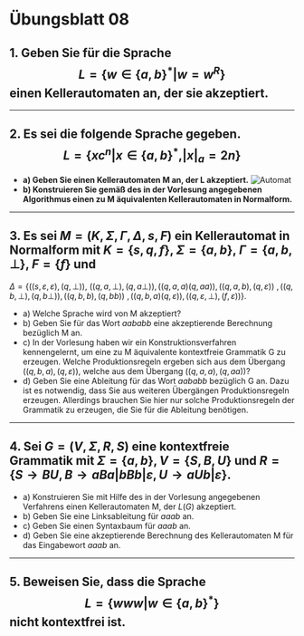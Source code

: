 # Übungsblatt 08
## 1. Geben Sie für die Sprache $$L=\{w\in \{a,b\}^* |w=w^R\}$$ einen Kellerautomaten an, der sie akzeptiert.

---

## 2. Es sei die folgende Sprache gegeben. $$L=\{xc^n| x\in \{a,b\}^* ,|x|_ a=2n\}$$
* **a) Geben Sie einen Kellerautomaten M an, der L akzeptiert.**
![Automat](Automat2a.png)
* **b) Konstruieren Sie gemäß des in der Vorlesung angegebenen Algorithmus einen zu M äquivalenten Kellerautomaten in Normalform.**

---

## 3. Es sei $M=(K,\Sigma ,\Gamma ,\Delta ,s,F)$  ein Kellerautomat in Normalform mit $K=\{s,q,f\}$, $\Sigma = \{a,b\}$, $\Gamma = \{a,b,\bot\}$, $F=\{f\}$  und
$\Delta = \{((s,\varepsilon,\varepsilon),(q,\bot)),$
  $((q,a,\bot),(q,a\bot)),((q,a,a)(q,aa)),((q,a,b),(q,\varepsilon))$
  $,((q,b,\bot),(q,b\bot)),((q,b,b),(q,bb))$
  $,((q,b,a)(q,\varepsilon)),((q,\varepsilon,\bot),(f,\varepsilon))\}$.

* a) Welche Sprache wird von M akzeptiert?
* b) Geben Sie für das Wort $aababb$ eine akzeptierende Berechnung bezüglich M an.
* c) In der Vorlesung haben wir ein Konstruktionsverfahren kennengelernt, um eine zu M äquivalente kontextfreie Grammatik G zu erzeugen. Welche Produktionsregeln ergeben sich aus dem Übergang $((q,b,a),(q,\varepsilon))$, welche aus dem Übergang $((q, a, a), (q, aa))$?
* d) Geben Sie eine Ableitung für das Wort $aababb$ bezüglich G an. Dazu ist es notwendig, dass Sie aus weiteren Übergängen Produktionsregeln erzeugen. Allerdings brauchen Sie hier nur solche Produktionsregeln der Grammatik zu erzeugen, die Sie für die Ableitung benötigen.

---

## 4. Sei $G=(V,\Sigma,R,S)$ eine kontextfreie Grammatik mit $\Sigma = \{a,b\}, V=\{S,B,U\}$ und $R=\{S\rightarrow BU, B\rightarrow aBa|bBb|\varepsilon, U\rightarrow aUb|\varepsilon \}$.
* a) Konstruieren Sie mit Hilfe des in der Vorlesung angegebenen Verfahrens einen Kellerautomaten M, der $L(G)$ akzeptiert.
* b) Geben Sie eine Linksableitung für $aaab$ an.
* c) Geben Sie einen Syntaxbaum für $aaab$ an.
* d) Geben Sie eine akzeptierende Berechnung des Kellerautomaten M für das Eingabewort $aaab$ an.

---

## 5. Beweisen Sie, dass die Sprache $$L=\{www|w\in \{a,b\}^* \}$$ nicht kontextfrei ist.
